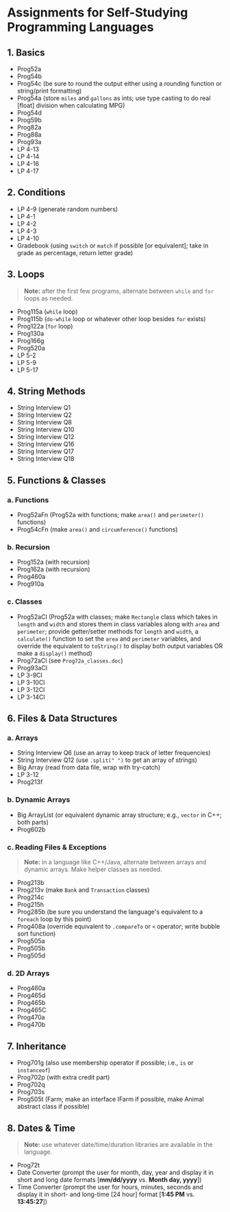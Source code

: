 # Assignments for Self-Studying Programming Languages

## 1. Basics

* Prog52a
* Prog54b
* Prog54c (be sure to round the output either using a rounding function or string/print formatting)
* Prog54a (store `miles` and `gallons` as ints; use type casting to do real [float] division when calculating MPG)
* Prog54d
* Prog59b
* Prog82a
* Prog88a
* Prog93a
* LP 4-13
* LP 4-14
* LP 4-16
* LP 4-17

## 2. Conditions

* LP 4-9 (generate random numbers)
* LP 4-1
* LP 4-2
* LP 4-3
* LP 4-10
* Gradebook (using `switch` or `match` if possible [or equivalent]; take in grade as percentage, return letter grade)

## 3. Loops

> **Note:** after the first few programs, alternate between `while` and `for` loops as needed.

* Prog115a (`while` loop)
* Prog115b (`do-while` loop or whatever other loop besides `for` exists)
* Prog122a (`for` loop)
* Prog130a
* Prog166g
* Prog520a
* LP 5-2
* LP 5-9
* LP 5-17

## 4. String Methods

* String Interview Q1
* String Interview Q2
* String Interview Q8
* String Interview Q10
* String Interview Q12
* String Interview Q16
* String Interview Q17
* String Interview Q18

## 5. Functions & Classes

### a. Functions

* Prog52aFn (Prog52a with functions; make `area()` and `perimeter()` functions)
* Prog54cFn (make `area()` and `circumference()` functions)

### b. Recursion

* Prog152a (with recursion)
* Prog162a (with recursion)
* Prog460a
* Prog910a

### c. Classes

* Prog52aCl (Prog52a with classes; make `Rectangle` class which takes in `length` and `width` and stores them in class variables along with `area` and `perimeter`; provide getter/setter methods for `length` and `width`, a `calculate()` function to set the `area` and `perimeter` variables, and override the equivalent to `toString()` to display both output variables OR make a `display()` method)
* Prog72aCl (see `Prog72a_classes.doc`)
* Prog93aCl
* LP 3-9Cl
* LP 3-10Cl
* LP 3-12Cl
* LP 3-14Cl

## 6. Files & Data Structures

### a. Arrays

* String Interview Q6 (use an array to keep track of letter frequencies)
* String Interview Q12 (use `.split(" ")` to get an array of strings)
* Big Array (read from data file, wrap with try-catch)
* LP 3-12
* Prog213f

### b. Dynamic Arrays

* Big ArrayList (or equivalent dynamic array structure; e.g., `vector` in C++; both parts)
* Prog602b

### c. Reading Files & Exceptions

> **Note:** in a language like C++/Java, alternate between arrays and dynamic arrays. Make helper classes as needed.

* Prog213b
* Prog213v (make `Bank` and `Transaction` classes)
* Prog214c
* Prog215h
* Prog285b (be sure you understand the language's equivalent to a `foreach` loop by this point)
* Prog408a (override equivalent to `.compareTo` or `<` operator; write bubble sort function)
* Prog505a
* Prog505b
* Prog505d

### d. 2D Arrays

* Prog460a
* Prog465d
* Prog465b
* Prog465C
* Prog470a
* Prog470b

## 7. Inheritance

* Prog701g (also use membership operator if possible; i.e., `is` or `instanceof`)
* Prog702p (with extra credit part)
* Prog702q
* Prog703s
* Prog505t (Farm; make an interface IFarm if possible, make Animal abstract class if possible)


## 8. Dates & Time

> **Note:** use whatever date/time/duration libraries are available in the language.
> 
* Prog72t
* Date Converter (prompt the user for month, day, year and display it in short and long date formats [**mm/dd/yyyy** vs. **Month day, yyyy**])
* Time Converter (prompt the user for hours, minutes, seconds and display it in short- and long-time [24 hour] format [**1:45 PM** vs. **13:45:27**])
